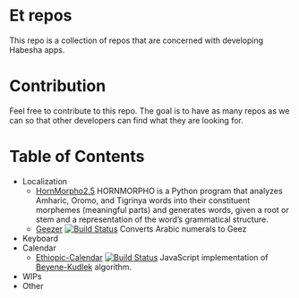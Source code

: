 # Et repos

This repo is a collection of repos that are concerned with developing Habesha apps.

# Contribution

Feel free to contribute to this repo. The goal is to have as many repos as we can so that other developers can find what they are looking for.

# Table of Contents

- Localization
  - [HornMorpho2.5](https://github.com/adamsamson/HornMorpho2.5) 
  HORNMORPHO is a Python program that analyzes Amharic, Oromo, and Tigrinya words into their constituent morphemes (meaningful parts) and generates words, given a root or stem and a representation of the word’s grammatical structure.
  - [Geezer](https://github.com/moe-szyslak/Geezer) [![Build Status](https://travis-ci.org/moe-szyslak/Geezer.svg?branch=master)](https://travis-ci.org/moe-szyslak/Geezer)
  Converts Arabic numerals to Geez
- Keyboard
- Calendar
  - [Ethiopic-Calendar](https://github.com/moe-szyslak/Ethiopic-Calendar) [![Build Status](https://travis-ci.org/moe-szyslak/Ethiopic-Calendar.svg?branch=master)](https://travis-ci.org/moe-szyslak/Ethiopic-Calendar)
  JavaScript implementation of [Beyene-Kudlek](http://geez.org/Calendars/) algorithm.
- WIPs
- Other
